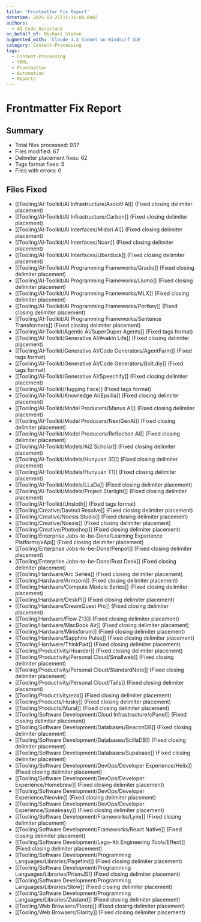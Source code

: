 ```yaml
---
title: 'Frontmatter Fix Report'
datetime: 2025-03-25T15:36:00.000Z
authors:
  - AI Code Assistant
on_behalf_of: Michael Staton
augmented_with: 'Claude 3.5 Sonnet on Windsurf IDE'
category: Content-Processing
tags:
  - Content-Processing
  - YAML
  - Frontmatter
  - Automation
  - Reports
---
```


# Frontmatter Fix Report

## Summary
- Total files processed: 937
- Files modified: 67
- Delimiter placement fixes: 62
- Tags format fixes: 5
- Files with errors: 0

## Files Fixed
- [[Tooling/AI-Toolkit/AI Infrastructure/Axolotl AI]] (Fixed closing delimiter placement)
- [[Tooling/AI-Toolkit/AI Infrastructure/Carbon]] (Fixed closing delimiter placement)
- [[Tooling/AI-Toolkit/AI Interfaces/Midori AI]] (Fixed closing delimiter placement)
- [[Tooling/AI-Toolkit/AI Interfaces/Noan]] (Fixed closing delimiter placement)
- [[Tooling/AI-Toolkit/AI Interfaces/Uberduck]] (Fixed closing delimiter placement)
- [[Tooling/AI-Toolkit/AI Programming Frameworks/Gradio]] (Fixed closing delimiter placement)
- [[Tooling/AI-Toolkit/AI Programming Frameworks/Llumo]] (Fixed closing delimiter placement)
- [[Tooling/AI-Toolkit/AI Programming Frameworks/MLX]] (Fixed closing delimiter placement)
- [[Tooling/AI-Toolkit/AI Programming Frameworks/Portkey]] (Fixed closing delimiter placement)
- [[Tooling/AI-Toolkit/AI Programming Frameworks/Sentence Transformers]] (Fixed closing delimiter placement)
- [[Tooling/AI-Toolkit/Agentic AI/SuperDuper Agents]] (Fixed tags format)
- [[Tooling/AI-Toolkit/Generative AI/Avakin Life]] (Fixed closing delimiter placement)
- [[Tooling/AI-Toolkit/Generative AI/Code Generators/AgentFarm]] (Fixed tags format)
- [[Tooling/AI-Toolkit/Generative AI/Code Generators/Bolt.diy]] (Fixed tags format)
- [[Tooling/AI-Toolkit/Generative AI/Speechify]] (Fixed closing delimiter placement)
- [[Tooling/AI-Toolkit/Hugging Face]] (Fixed tags format)
- [[Tooling/AI-Toolkit/Knowledge AI/Epsilla]] (Fixed closing delimiter placement)
- [[Tooling/AI-Toolkit/Model Producers/Manus AI]] (Fixed closing delimiter placement)
- [[Tooling/AI-Toolkit/Model Producers/NextGenAI]] (Fixed closing delimiter placement)
- [[Tooling/AI-Toolkit/Model Producers/Reflection AI]] (Fixed closing delimiter placement)
- [[Tooling/AI-Toolkit/Models/Ai2 Scholar]] (Fixed closing delimiter placement)
- [[Tooling/AI-Toolkit/Models/Hunyuan 3D]] (Fixed closing delimiter placement)
- [[Tooling/AI-Toolkit/Models/Hunyuan T1]] (Fixed closing delimiter placement)
- [[Tooling/AI-Toolkit/Models/LLaDa]] (Fixed closing delimiter placement)
- [[Tooling/AI-Toolkit/Models/Project Starlight]] (Fixed closing delimiter placement)
- [[Tooling/AI-Toolkit/Unsloth]] (Fixed tags format)
- [[Tooling/Creative/Davinci Resolve]] (Fixed closing delimiter placement)
- [[Tooling/Creative/Noesis Studio]] (Fixed closing delimiter placement)
- [[Tooling/Creative/Noesis]] (Fixed closing delimiter placement)
- [[Tooling/Creative/Photoshop]] (Fixed closing delimiter placement)
- [[Tooling/Enterprise Jobs-to-be-Done/Learning Experience Platforms/xApi]] (Fixed closing delimiter placement)
- [[Tooling/Enterprise Jobs-to-be-Done/Penpot]] (Fixed closing delimiter placement)
- [[Tooling/Enterprise Jobs-to-be-Done/Rust Desk]] (Fixed closing delimiter placement)
- [[Tooling/Hardware/Arc Series]] (Fixed closing delimiter placement)
- [[Tooling/Hardware/Armsom]] (Fixed closing delimiter placement)
- [[Tooling/Hardware/Compute Module Series]] (Fixed closing delimiter placement)
- [[Tooling/Hardware/DeskPi]] (Fixed closing delimiter placement)
- [[Tooling/Hardware/DreamQuest Pro]] (Fixed closing delimiter placement)
- [[Tooling/Hardware/Flow Z13]] (Fixed closing delimiter placement)
- [[Tooling/Hardware/MacBook Air]] (Fixed closing delimiter placement)
- [[Tooling/Hardware/Minisforum]] (Fixed closing delimiter placement)
- [[Tooling/Hardware/Sapphire Pulse]] (Fixed closing delimiter placement)
- [[Tooling/Hardware/ThinkPad]] (Fixed closing delimiter placement)
- [[Tooling/Productivity/Hoarder]] (Fixed closing delimiter placement)
- [[Tooling/Productivity/Personal Cloud/Smallweb]] (Fixed closing delimiter placement)
- [[Tooling/Productivity/Personal Cloud/StandardNote]] (Fixed closing delimiter placement)
- [[Tooling/Productivity/Personal Cloud/Tails]] (Fixed closing delimiter placement)
- [[Tooling/Productivity/eza]] (Fixed closing delimiter placement)
- [[Tooling/Products/Husky]] (Fixed closing delimiter placement)
- [[Tooling/Products/Mural]] (Fixed closing delimiter placement)
- [[Tooling/Software Development/Cloud Infrastructure/cPanel]] (Fixed closing delimiter placement)
- [[Tooling/Software Development/Databases/BeaconDB]] (Fixed closing delimiter placement)
- [[Tooling/Software Development/Databases/ScillaDB]] (Fixed closing delimiter placement)
- [[Tooling/Software Development/Databases/Supabase]] (Fixed closing delimiter placement)
- [[Tooling/Software Development/DevOps/Developer Experience/Helix]] (Fixed closing delimiter placement)
- [[Tooling/Software Development/DevOps/Developer Experience/Homebrew]] (Fixed closing delimiter placement)
- [[Tooling/Software Development/DevOps/Developer Experience/Neovim]] (Fixed closing delimiter placement)
- [[Tooling/Software Development/DevOps/Developer Experience/Speakeasy]] (Fixed closing delimiter placement)
- [[Tooling/Software Development/Frameworks/Lynx]] (Fixed closing delimiter placement)
- [[Tooling/Software Development/Frameworks/React Native]] (Fixed closing delimiter placement)
- [[Tooling/Software Development/Lego-Kit Engineering Tools/Effect]] (Fixed closing delimiter placement)
- [[Tooling/Software Development/Programming Languages/Libraries/Pagefind]] (Fixed closing delimiter placement)
- [[Tooling/Software Development/Programming Languages/Libraries/PrismJS]] (Fixed closing delimiter placement)
- [[Tooling/Software Development/Programming Languages/Libraries/Stow]] (Fixed closing delimiter placement)
- [[Tooling/Software Development/Programming Languages/Libraries/Zustand]] (Fixed closing delimiter placement)
- [[Tooling/Web Browsers/Floorp]] (Fixed closing delimiter placement)
- [[Tooling/Web Browsers/Glarity]] (Fixed closing delimiter placement)

